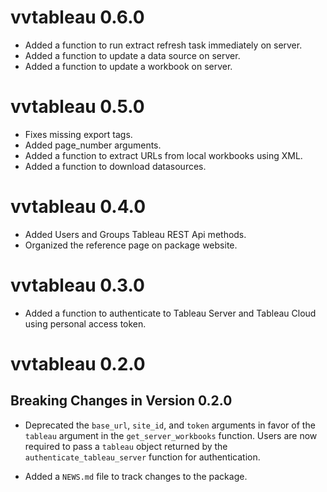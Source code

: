 # vvtableau 0.6.0
* Added a function to run extract refresh task immediately on server.
* Added a function to update a data source on server.
* Added a function to update a workbook on server.

# vvtableau 0.5.0
* Fixes missing export tags.
* Added page_number arguments.
* Added a function to extract URLs from local workbooks using XML.
* Added a function to download datasources.

# vvtableau 0.4.0
* Added Users and Groups Tableau REST Api methods.
* Organized the reference page on package website.

# vvtableau 0.3.0
* Added a function to authenticate to Tableau Server and Tableau Cloud using personal access token.

# vvtableau 0.2.0

## Breaking Changes in Version  0.2.0

* Deprecated the `base_url`, `site_id`, and `token` arguments in favor of the `tableau` argument in the `get_server_workbooks` function. Users are now required to pass a `tableau` object returned by the `authenticate_tableau_server` function for authentication.

* Added a `NEWS.md` file to track changes to the package.
